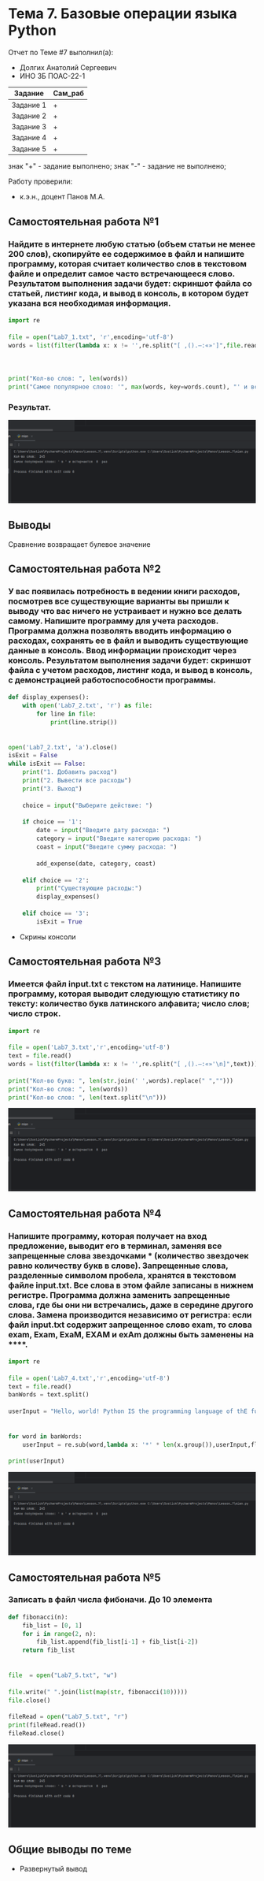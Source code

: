 # Тема 7. Базовые операции языка Python
Отчет по Теме #7 выполнил(а):
- Долгих Анатолий Сергеевич
- ИНО ЗБ ПОАС-22-1

| Задание | Сам_раб |
| ------ | ------ |
| Задание 1 | + |
| Задание 2 | + |
| Задание 3 | + |
| Задание 4 | + |
| Задание 5 | + |

знак "+" - задание выполнено; знак "-" - задание не выполнено;

Работу проверили:
- к.э.н., доцент Панов М.А.

## Самостоятельная работа №1
### Найдите в интернете любую статью (объем статьи не менее 200 слов), скопируйте ее содержимое в файл и напишите программу, которая считает количество слов в текстовом файле и определит самое часто встречающееся слово. Результатом выполнения задачи будет: скриншот файла со статьей, листинг кода, и вывод в консоль, в котором будет указана вся необходимая информация.


```python
import re

file = open("Lab7_1.txt", 'r',encoding='utf-8')
words = list(filter(lambda x: x != '',re.split("[ ,().—:«»']",file.read())))



print("Кол-во слов: ", len(words))
print("Самое популярное слово: '", max(words, key=words.count), "' и встерчается ", words.count(max(words, key=words.count)), " раз")
```
### Результат.
![Меню](https://github.com/SuslickSLS/-SoftwareEngineering/blob/%D0%A2%D0%B5%D0%BC%D0%B0_7/Image/1.png)

## Выводы
Сравнение возвращает булевое значение
  
## Самостоятельная работа №2
### У вас появилась потребность в ведении книги расходов, посмотрев все существующие варианты вы пришли к выводу что вас ничего не устраивает и нужно все делать самому. Напишите программу для учета расходов. Программа должна позволять вводить информацию о расходах, сохранять ее в файл и выводить существующие данные в консоль. Ввод информации происходит через консоль. Результатом выполнения задачи будет: скриншот файла с учетом расходов, листинг кода, и вывод в консоль, с демонстрацией работоспособности программы.

```python
def display_expenses():
    with open('Lab7_2.txt', 'r') as file:
        for line in file:
            print(line.strip())


open('Lab7_2.txt', 'a').close()
isExit = False
while isExit == False:
    print("1. Добавить расход")
    print("2. Вывести все расходы")
    print("3. Выход")

    choice = input("Выберите действие: ")

    if choice == '1':
        date = input("Введите дату расхода: ")
        category = input("Введите категорию расхода: ")
        coast = input("Введите сумму расхода: ")

        add_expense(date, category, coast)

    elif choice == '2':
        print("Существующие расходы:")
        display_expenses()

    elif choice == '3':
        isExit = True
```
- Скрины консоли

  
## Самостоятельная работа №3
### Имеется файл input.txt с текстом на латинице. Напишите программу, которая выводит следующую статистику по тексту: количество букв латинского алфавита; число слов; число строк.

```python
import re

file = open('Lab7_3.txt','r',encoding='utf-8')
text = file.read()
words = list(filter(lambda x: x != '',re.split("[ ,().—:«»'\n]",text)))

print("Кол-во букв: ", len(str.join(' ',words).replace(" ","")))
print("Кол-во слов: ", len(words))
print("Кол-во слов: ", len(text.split("\n")))
```
![Меню](https://github.com/SuslickSLS/-SoftwareEngineering/blob/%D0%A2%D0%B5%D0%BC%D0%B0_7/Image/1.png)

  
## Самостоятельная работа №4
### Напишите программу, которая получает на вход предложение, выводит его в терминал, заменяя все запрещенные слова звездочками * (количество звездочек равно количеству букв в слове). Запрещенные слова, разделенные символом пробела, хранятся в текстовом файле input.txt. Все слова в этом файле записаны в нижнем регистре. Программа должна заменить запрещенные слова, где бы они ни встречались, даже в середине другого слова. Замена производится независимо от регистра: если файл input.txt содержит запрещенное слово exam, то слова exam, Exam, ExaM, EXAM и exAm должны быть заменены на ****.
```python
import re

file = open('Lab7_4.txt','r',encoding='utf-8')
text = file.read()
banWords = text.split()

userInput = "Hello, world! Python IS the programming language of thE future. My EMAIL is.... \nPYTHON is awesome!!!!"


for word in banWords:
    userInput = re.sub(word,lambda x: '*' * len(x.group()),userInput,flags=re.IGNORECASE)

print(userInput)
```
![Меню](https://github.com/SuslickSLS/-SoftwareEngineering/blob/%D0%A2%D0%B5%D0%BC%D0%B0_7/Image/1.png)

  
## Самостоятельная работа №5
### Записать в файл числа фибоначи. До 10 элемента
```python
def fibonacci(n):
    fib_list = [0, 1]
    for i in range(2, n):
        fib_list.append(fib_list[i-1] + fib_list[i-2])
    return fib_list


file  = open("Lab7_5.txt", "w")

file.write(" ".join(list(map(str, fibonacci(10)))))
file.close()

fileRead = open("Lab7_5.txt", "r")
print(fileRead.read())
fileRead.close()
```
![Меню](https://github.com/SuslickSLS/-SoftwareEngineering/blob/%D0%A2%D0%B5%D0%BC%D0%B0_7/Image/1.png)


## Общие выводы по теме
- Развернутый вывод

